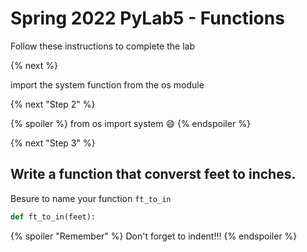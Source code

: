 # Spring 2022 PyLab5 - Functions

Follow these instructions to complete the lab

{% next %}

import the system function from the os module

{% next "Step 2" %}

{% spoiler %}
from os import system 
😄
{% endspoiler %}

{% next "Step 3" %}
## Write a function that converst feet to inches.

Besure to name your function `ft_to_in`

```python
def ft_to_in(feet):
```

{% spoiler "Remember" %}
Don't forget to indent!!!
{% endspoiler %}
